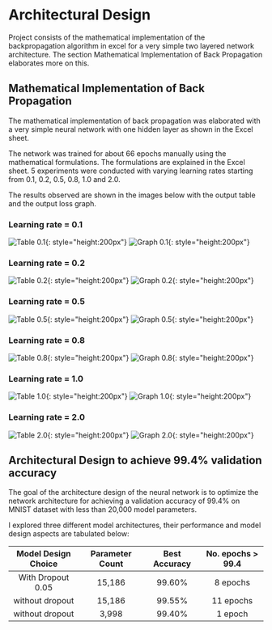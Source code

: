 # Architectural Design

Project consists of the mathematical implementation of the backpropagation
algorithm in excel for a very simple two layered network architecture. The
section Mathematical Implementation of Back Propagation elaborates more on
this.

## Mathematical Implementation of Back Propagation

The mathematical implementation of back propagation was elaborated with a very
simple neural network with one hidden layer as shown in the Excel sheet.

The network was trained for about 66 epochs manually using the mathematical
formulations. The formulations are explained in the Excel sheet. 5 experiments
were conducted with varying learning rates starting from 0.1, 0.2, 0.5, 0.8,
1.0 and 2.0.

The results observed are shown in the images below with the output table and
the output loss graph.

### Learning rate = 0.1

![Table 0.1](images/L0.1_T.png){: style="height:200px"}
![Graph 0.1](images/L0.1_G.png){: style="height:200px"}

### Learning rate = 0.2

![Table 0.2](images/L0.2_T.png){: style="height:200px"}
![Graph 0.2](images/L0.2_G.png){: style="height:200px"}

### Learning rate = 0.5

![Table 0.5](images/L0.5_T.png){: style="height:200px"}
![Graph 0.5](images/L0.5_G.png){: style="height:200px"}

### Learning rate = 0.8

![Table 0.8](images/L0.8_T.png){: style="height:200px"}
![Graph 0.8](images/L0.8_G.png){: style="height:200px"}

### Learning rate = 1.0

![Table 1.0](images/L1_T.png){: style="height:200px"}
![Graph 1.0](images/L1_G.png){: style="height:200px"}

### Learning rate = 2.0

![Table 2.0](images/L2_T.png){: style="height:200px"}
![Graph 2.0](images/L2_G.png){: style="height:200px"}

## Architectural Design to achieve 99.4% validation accuracy

The goal of the architecture design of the neural network is to optimize the
network architecture for achieving a validation accuracy of 99.4% on MNIST
dataset with less than 20,000 model parameters.

I explored three different model architectures, their performance and model
design aspects are tabulated below:

| Model Design Choice | Parameter Count | Best Accuracy | No. epochs > 99.4 |
| :-----------------: | :-------------: | :-----------: | :---------------: |
| With Dropout 0.05   | 15,186          | 99.60%        | 8 epochs          |
| without dropout     | 15,186          | 99.55%        | 11 epochs         |
| without dropout     | 3,998           | 99.40%        | 1 epoch           |
